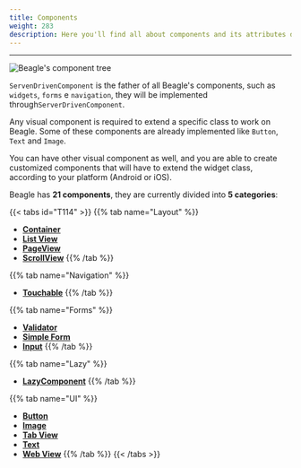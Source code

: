 ```yaml
---
title: Components
weight: 283
description: Here you'll find all about components and its attributes details.
---
```


---

![Beagle's component tree](/components-01-beagle.png)

`ServenDrivenComponent`  is the father of all Beagle's components, such as `widgets`, `forms` e `navigation`, they will be implemented through`ServerDrivenComponent`.

Any visual component is required to extend a specific class to work on Beagle. Some of these components are already implemented like `Button`, `Text` and `Image`.

You can have other visual component as well, and you are able to create customized components that will have to extend the widget class, according to your platform \(Android or iOS\). 

Beagle has **21 components**, they are currently divided into **5 categories**:

{{< tabs id="T114" >}}
{{% tab name="Layout" %}}
* [**Container**](/docs/api/components/layout/container)
* [**List View**](/docs/api/components/layout/listview)
* [**PageView**](/docs/api/components/layout/pageview)
* [**ScrollView**](/docs/api/components/layout/scrollview)
{{% /tab %}}

{{% tab name="Navigation" %}}
* [**Touchable**](/docs/api/components/touchable)
{{% /tab %}}

{{% tab name="Forms" %}}
* [**Validator**](/docs/api/components/forms/validator)
* [**Simple Form**](/docs/api/components/forms/simple-form)
* [**Input**](/docs/api/components/ui/textinput)
{{% /tab %}}

{{% tab name="Lazy" %}}
* [**LazyComponent**](/docs/api/components/lazy)
{{% /tab %}}

{{% tab name="UI" %}}
* [**Button**](/docs/api/components/ui/button)
* [**Image**](/docs/api/components/ui/image)
* [**Tab View**](/docs/api/components/ui/tabview)
* [**Text**](/docs/api/components/ui/text)
* [**Web View**](/docs/api/components/ui/webview)
{{% /tab %}}
{{< /tabs >}}
